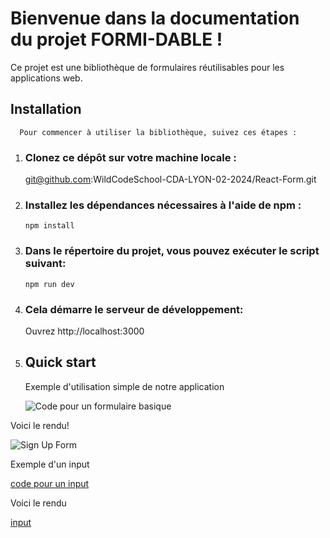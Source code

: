 # Bienvenue dans la documentation du projet FORMI-DABLE ! 

Ce projet est une bibliothèque de formulaires réutilisables pour les applications web.






## Installation

      Pour commencer à utiliser la bibliothèque, suivez ces étapes :



1. ### Clonez ce dépôt sur votre machine locale :

      git@github.com:WildCodeSchool-CDA-LYON-02-2024/React-Form.git



2. ### Installez les dépendances nécessaires à l'aide de npm :

       npm install



3. ### Dans le répertoire du projet, vous pouvez exécuter le script suivant:

       npm run dev

   

5. ### Cela démarre le serveur de développement:

      Ouvrez http://localhost:3000

6. ## Quick start

   Exemple d'utilisation simple de notre application

   ![Code pour un formulaire basique](https://cdn.discordapp.com/attachments/1227592850624090143/1230871127706960024/Capture_decran_2024-04-19_121559.png?ex=6623c191&is=66227011&hm=43cb5c69f3637ef484babc00f95c7221812c1e570dae1454e838a1b1fbb8cf8b&)

Voici le rendu!

   ![Sign Up Form](https://cdn.discordapp.com/attachments/1227592850624090143/1230871184388919396/Capture_decran_2024-04-19_115332.png?ex=6634e51e&is=6622701e&hm=c4f96c21ed8bdc943c2aaf83a7878cbc6736107a6a58a87202f437a554171ae2&)



Exemple d'un input 

[code pour un input](https://cdn.discordapp.com/attachments/1227592850624090143/1230875331783692359/Capture_decran_2024-04-19_153654.png?ex=6634e8fb&is=662273fb&hm=83a38af114647d98a1608253bd13bfa50b986d2e5f8f1f1dd8aa6f6046a3a7a9&)

Voici le rendu

[input](https://cdn.discordapp.com/attachments/1227592850624090143/1230875737695846410/Capture_decran_2024-04-19_153956.png?ex=6634e95c&is=6622745c&hm=967a58b16562e0d351b66c78b5eb2cf86b80b067decde47496c1ce0a8d7919f1&)

   




   
    
